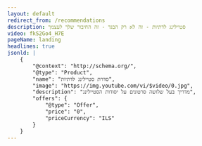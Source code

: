 ```yaml
---
layout: default
redirect_from: /recommendations
description: סטיילינג לדתיות - זה לא רק הבגד - זה החיבור שלך לעצמך
video: fkS2Go4_H7E
pageName: landing
headlines: true
jsonld: |
    {
        "@context": "http://schema.org/",
        "@type": "Product",
        "name": "סדרת סטיילינג לדתיות",
        "image": "https://img.youtube.com/vi/$video/0.jpg",
        "description": "מדריך בעל שלושה סרטונים על יסודות הסטיילינג",
        "offers": {
            "@type": "Offer",
            "price": "0",
            "priceCurrency": "ILS"
        }
    }
---
```

